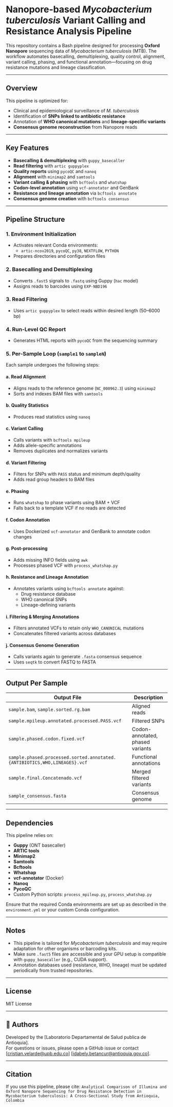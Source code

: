 # Nanopore-based *Mycobacterium tuberculosis* Variant Calling and Resistance Analysis Pipeline

This repository contains a Bash pipeline designed for processing **Oxford Nanopore** sequencing data of *Mycobacterium tuberculosis* (MTB). The workflow automates basecalling, demultiplexing, quality control, alignment, variant calling, phasing, and functional annotation—focusing on drug resistance mutations and lineage classification.

---

## Overview

This pipeline is optimized for:
- Clinical and epidemiological surveillance of *M. tuberculosis*
- Identification of **SNPs linked to antibiotic resistance**
- Annotation of **WHO canonical mutations** and **lineage-specific variants**
- **Consensus genome reconstruction** from Nanopore reads

---

## Key Features

- **Basecalling & demultiplexing** with `guppy_basecaller`
- **Read filtering** with `artic guppyplex`
- **Quality reports** using `pycoQC` and `nanoq`
- **Alignment** with `minimap2` and `samtools`
- **Variant calling & phasing** with `bcftools` and `whatshap`
- **Codon-level annotation** using `vcf-annotator` and GenBank
- **Resistance and lineage annotation** via `bcftools annotate`
- **Consensus genome creation** with `bcftools consensus`

---

## Pipeline Structure

### 1. **Environment Initialization**
- Activates relevant Conda environments:
  - `artic-ncov2019`, `pycoQC`, `py38`, `NEXTFLOW`, `PYTHON`
- Prepares directories and configuration files

### 2. **Basecalling and Demultiplexing**
- Converts `.fast5` signals to `.fastq` using Guppy (`hac` model)
- Assigns reads to barcodes using `EXP-NBD196`

### 3. **Read Filtering**
- Uses `artic guppyplex` to select reads within desired length (50–6000 bp)

### 4. **Run-Level QC Report**
- Generates HTML reports with `pycoQC` from the sequencing summary

### 5. **Per-Sample Loop (`sample1` to `sampleN`)**
Each sample undergoes the following steps:

#### a. **Read Alignment**
- Aligns reads to the reference genome (`NC_000962.3`) using `minimap2`
- Sorts and indexes BAM files with `samtools`

#### b. **Quality Statistics**
- Produces read statistics using `nanoq`

#### c. **Variant Calling**
- Calls variants with `bcftools mpileup`
- Adds allele-specific annotations
- Removes duplicates and normalizes variants

#### d. **Variant Filtering**
- Filters for SNPs with `PASS` status and minimum depth/quality
- Adds read group headers to BAM files

#### e. **Phasing**
- Runs `whatshap` to phase variants using BAM + VCF
- Falls back to a template VCF if no reads are detected

#### f. **Codon Annotation**
- Uses Dockerized `vcf-annotator` and GenBank to annotate codon changes

#### g. **Post-processing**
- Adds missing INFO fields using `awk`
- Processes phased VCF with `process_whatshap.py`

#### h. **Resistance and Lineage Annotation**
- Annotates variants using `bcftools annotate` against:
  - Drug resistance database
  - WHO canonical SNPs
  - Lineage-defining variants

#### i. **Filtering & Merging Annotations**
- Filters annotated VCFs to retain only `WHO_CANONICAL` mutations
- Concatenates filtered variants across databases

#### j. **Consensus Genome Generation**
- Calls variants again to generate `.fasta` consensus sequence
- Uses `seqtk` to convert FASTQ to FASTA

---

## Output Per Sample

| Output File | Description |
|-------------|-------------|
| `sample.bam`, `sample.sorted.rg.bam` | Aligned reads |
| `sample.mpileup.annotated.processed.PASS.vcf` | Filtered SNPs |
| `sample.phased.codon.fixed.vcf` | Codon-annotated, phased variants |
| `sample.phased.processed.sorted.annotated.{ANTIBIOTICS,WHO,LINEAGES}.vcf` | Functional annotations |
| `sample.final.Concatenado.vcf` | Merged filtered variants |
| `sample_consensus.fasta` | Consensus genome |

---

## Dependencies

This pipeline relies on:
- **Guppy** (ONT basecaller)
- **ARTIC tools**
- **Minimap2**
- **Samtools**
- **Bcftools**
- **Whatshap**
- **vcf-annotator** (Docker)
- **Nanoq**
- **PycoQC**
- Custom Python scripts: `process_mpileup.py`, `process_whatshap.py`

Ensure that the required Conda environments are set up as described in the `environment.yml` or your custom Conda configuration.

---

## Notes

- This pipeline is tailored for *Mycobacterium tuberculosis* and may require adaptation for other organisms or barcoding kits.
- Make sure `.fast5` files are accessible and your GPU setup is compatible with `guppy_basecaller` (e.g., CUDA support).
- Annotation databases used (resistance, WHO, lineage) must be updated periodically from trusted repositories.

---

## License

MIT License

---

## 👥 Authors

Developed by the [Laboratorio Departamental de Salud publica de Antioquia].  
For questions or issues, please open a GitHub issue or contact [cristian.velarde@upb.edu.co] [idabely.betancur@antioquia.gov.co].

---

## Citation

If you use this pipeline, please cite: `Analytical Comparison of Illumina and Oxford Nanopore Sequencing for Drug Resistance Detection in Mycobacterium tuberculosis: A Cross-Sectional Study from Antioquia, Colombia`

